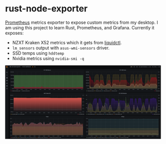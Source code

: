# rust-node-exporter

[Prometheus](https://prometheus.io/) metrics exporter to expose custom metrics from
my desktop. I am using this project to learn Rust, Prometheus, and Grafana.
Currently it exposes:
* NZXT Kraken X52 metrics which it gets from
  [liquidctl](https://github.com/liquidctl/liquidctl).
* `lm_sensors` output with `asus-wmi-sensors` driver.
* SSD temps using `hddtemp`
* Nvidia metrics using `nvidia-smi -q`

![Prometheus UI screenshot](prometheus-screenshot.png?raw=true)
